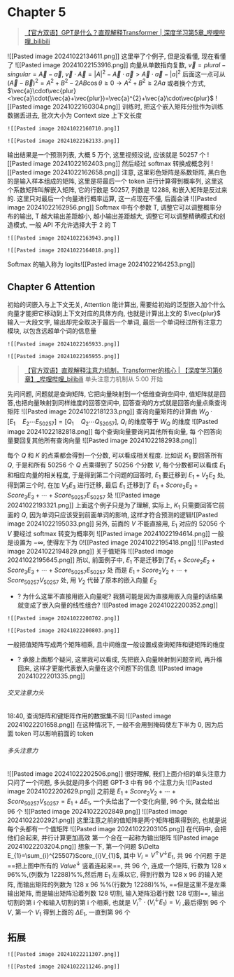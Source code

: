 # Chapter 5
>[【官方双语】GPT是什么？直观解释Transformer | 深度学习第5章\_哔哩哔哩\_bilibili](https://www.bilibili.com/video/BV13z421U7cs/?vd_source=56499cc54ebd02db0ac739e485d74801)

![[Pasted image 20241022134611.png]]
这里举了个例子, 但是没看懂, 现在看懂了
![[Pasted image 20241022153916.png]]
向量从单数指向复数, $\vec{v}=plural-singular=\vec{A}-\vec{a}$, $\vec{v}\cdot\vec{A}=|A|^{2}-\vec{A}\cdot\vec{a}>\vec{A}\cdot\vec{a}-|a|^{2}$
后面这一点可从 $(\vec{A}-\vec{B})^{2}= A^{2}+B^{2}-2AB\cos\theta\ge0\rightarrow A^{2}+B^{2}\ge2Aa$ 
或者换个方式, $\vec{a}\cdot\vec{plur}<\vec{a}\cdot(\vec{a}+\vec{plur})=\vec{a}^{2}+\vec{a}\cdot\vec{plur}$
![[Pasted image 20241022160304.png]]
  训练时, 把这个嵌入矩阵分批作为训练数据丢进去, 批次大小为 Context size 上下文长度
  ```ad-col2
  ![[Pasted image 20241022160710.png]]
  
  ![[Pasted image 20241022162133.png]]
```

输出结果是一个预测列表, 大概 5 万个, 这里视频没说, 应该就是 50257 个   ![[Pasted image 20241022162403.png]]
然后经过 softmax 转换成概念列 ![[Pasted image 20241022162658.png]]
注意, 这里彩色矩阵是系数矩阵, 黑白色的是输入样本组成的矩阵, 这里是将最后一个 token 进行计算得到概率列, 这里这个系数矩阵叫解嵌入矩阵, 它的行数是 50257, 列数是 12288, 和嵌入矩阵是反过来的.
这里只对最后一个向量进行概率运算, 这一点现在不懂, 后面会讲 
![[Pasted image 20241022162956.png]]
Softmax 中有个参数 T, 调整它可以调整概率分布的输出, T 越大输出差距越小, 越小输出差距越大, 调整它可以调整精确模式和创造模式, 一般 API 不允许选择大于 2 的 T
```ad-col2
![[Pasted image 20241022163943.png]]

![[Pasted image 20241022164018.png]]
```
Softmax 的输入称为 logits![[Pasted image 20241022164253.png]]
## Chapter 6 Attention
初始的词嵌入与上下文无关, Attention 能计算出, 需要给初始的泛型嵌入加个什么向量才能把它移动到上下文对应的具体方向, 也就是计算出上文的 $\vec{plur}$
输入一大段文字, 输出却完全取决于最后一个单词, 最后一个单词经过所有注意力模块, 以包含远超单个词的信息量
 ```ad-col2
![[Pasted image 20241022165933.png]]

![[Pasted image 20241022165955.png]]
```
> [【官方双语】直观解释注意力机制，Transformer的核心 | 【深度学习第6章】\_哔哩哔哩\_bilibili](https://www.bilibili.com/video/BV1TZ421j7Ke?vd_source=56499cc54ebd02db0ac739e485d74801)
> 单头注意力机制从 5:00  开始

先问问题, 问题就是查询矩阵, 它把向量映射到一个低维查询空间中, 值矩阵就是回答,也把向量映射到同样维度的回答空间中, 回答查询的方式就是回答向量点乘查询矩阵
![[Pasted image 20241022181233.png]]
查询向量矩阵的计算由 $W_{Q}\cdot[E_{1}\quad E_{2}\cdots E_{50257}]=[Q_{1}\quad Q_{2}\cdots Q_{52057}]$, $Q_i$ 的维度等于 $W_{Q}$ 的维度
 ![[Pasted image 20241022182818.png]]
 每个查询向量要询问其他所有向量, 每 个回答向量要回复其他所有查询向量
 ![[Pasted image 20241022182938.png]]
  
每个 $Q$ 和 $K$ 的点乘都会得到一个分数, 可以看成相关程度. 比如说 $K_{1}$ 要回答所有 $Q$, 于是和所有 50256 个 $Q$ 点乘得到了 50256 个分数 $V$, 每个分数都可以看成 $E_{1}$ 和相应向量的相关程度, 于是得到第二个问题的回答时, $E_{1}$ 要迁移到 $E_{1}+V_{2}E_{2}$ 处, 得到第三个时, 在加 $V_{3}E_{3}$ 进行迁移, 最后 $E_{1}$ 迁移到了 $E_{1}+Score_{2}E_{2}+Score_{3}E_{3}+\cdots+Score_{50257}E_{50257}$ 处
![[Pasted image 20241022193321.png]]
上面这个例子只是为了理解, 实际上, $K_{1}$ 只需要回答它前面的 $Q$, 因为单词只应该受到前面单词的影响, 这样才符合预测的逻辑![[Pasted image 20241022195033.png]]
另外, 前面的 $V$ 不能直接用, $E_{1}$ 对应的 52056 个 $V$ 要经过 softmax 转变为概率列 ![[Pasted image 20241022194614.png]]
一般是设置为 $-\infty$, 使得左下为 $0$![[Pasted image 20241022195418.png]]
![[Pasted image 20241022194829.png]]
关于值矩阵 ![[Pasted image 20241022195645.png]]
所以, 前面例子中, $E_{1}$ 不是迁移到了$E_{1}+Score_{2}E_{2}+Score_{3}E_{3}+\cdots+Score_{50257}E_{50257}$ 处
而是 $E_{1}+Score_{2}V_{2}+\cdots+Score_{50257}V_{50257}$ 处, 用 $V_{2}$ 代替了原本的嵌入向量 $E_{2}$ 
- ? 为什么这里不直接用嵌入向量呢? 我猜可能是因为直接用嵌入向量的话结果就变成了嵌入向量的线性组合?
![[Pasted image 20241022200352.png]]
```ad-col2
![[Pasted image 20241022200702.png]]

![[Pasted image 20241022200803.png]]
```
一般把值矩阵写成两个矩阵相乘, 且中间维度一般设置成查询矩阵和键矩阵的维度 
- ? 承接上面那个疑问, 这里我可以看成, 先把嵌入向量映射到问题空间, 再升维回来, 这样才更能代表嵌入向量在这个问题下的信息
![[Pasted image 20241022201335.png]] 
###### 交叉注意力头 
18:40, 查询矩阵和键矩阵作用的数据集不同 ![[Pasted image 20241022201658.png]]
在这种情况下, 一般不会用到掩码使左下半为 0, 因为后面 token 可以影响前面的 token
###### 多头注意力
![[Pasted image 20241022202506.png]]
很好理解, 我们上面介绍的单头注意力只问了一个问题, 多头就是问多个问题
GPT-3 中有 96 个注意力头 ![[Pasted image 20241022202629.png]]
之前是 $E_{1}+Score_{2}V_{2}+\cdots+Score_{50257}V_{50257}=E_{1}+\Delta E_{1}$, 一个头给出了一个变化向量, 96 个头, 就会给出 96 个 ![[Pasted image 20241022202849.png]] ![[Pasted image 20241022202921.png]]
 这里注意之前的值矩阵是两个矩阵相乘得到的, 也就是说每个头都有一个值矩阵
 ![[Pasted image 20241022203105.png]]
 在代码中, 会把他们合起来, 并行计算更加高效
 第一个合在一起称为输出矩阵
![[Pasted image 20241022203204.png]]
想象一下, 第一个问题 $\Delta E_{1}=\sum_{i}^{25507}Score_{i}V_{1}$, 其中 $V_{i}=V^{\uparrow}V^{\downarrow}E_{1}$, 共 96 个问题
于是==把上图中所有的 $Value^{\downarrow}$ 竖着连起来==, 共 96 个, 连成一个矩阵, 行数为 128 x 96%%,(列数为 12288)%%,然后用 $E_{1}$ 左乘以它, 得到行数为 128 x 96 的输入矩阵, 而输出矩阵的列数为 128 x 96 %%(行数为 12288)%%, ==但是这里不是左乘输出矩阵, 而是输出矩阵沿着列数 128 切割, 输入矩阵沿着行数 128 切割==, 输出切割的第 i 个和输入切割的第 i 个相乘, 也就是 $V^{\uparrow}_{i}\cdot(V^{\downarrow}_{i}E_{1})=V_{i}$ ,最后得到 96 个 $V$, 第一个 $V_{1}$ 得到上面的 $\Delta E_{1}$, 一直到第 96 个
## 拓展
```ad-col2
![[Pasted image 20241022211307.png]]

![[Pasted image 20241022211246.png]]
```
